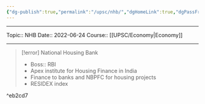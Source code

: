 ```yaml
---
{"dg-publish":true,"permalink":"/upsc/nhb/","dgHomeLink":true,"dgPassFrontmatter":false}
---
```


----
Topic:: NHB
Date:: 2022-06-24
Course:: [[UPSC/Economy|Economy]] 

----

>[!error] National Housing Bank 
> - Boss:: RBI 
> - Apex institute for Housing Finance in India
> - Finance to banks and NBPFC for housing projects 
> - RESIDEX index 

^eb2cd7



